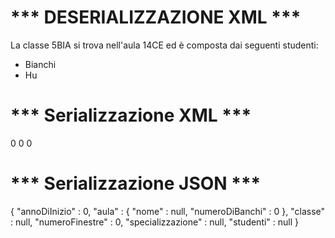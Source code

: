 # *** DESERIALIZZAZIONE XML ***
La classe 5BIA si trova nell'aula 14CE ed è composta dai seguenti studenti:
- Bianchi
- Hu

# *** Serializzazione XML ***
<Root>
  <annoDiInizio>0</annoDiInizio>
  <aula>
    <nome/>
    <numeroDiBanchi>0</numeroDiBanchi>
  </aula>
  <classe/>
  <numeroFinestre>0</numeroFinestre>
  <specializzazione/>
</Root>

# *** Serializzazione JSON ***
{
  "annoDiInizio" : 0,
  "aula" : {
    "nome" : null,
    "numeroDiBanchi" : 0
  },
  "classe" : null,
  "numeroFinestre" : 0,
  "specializzazione" : null,
  "studenti" : null
}